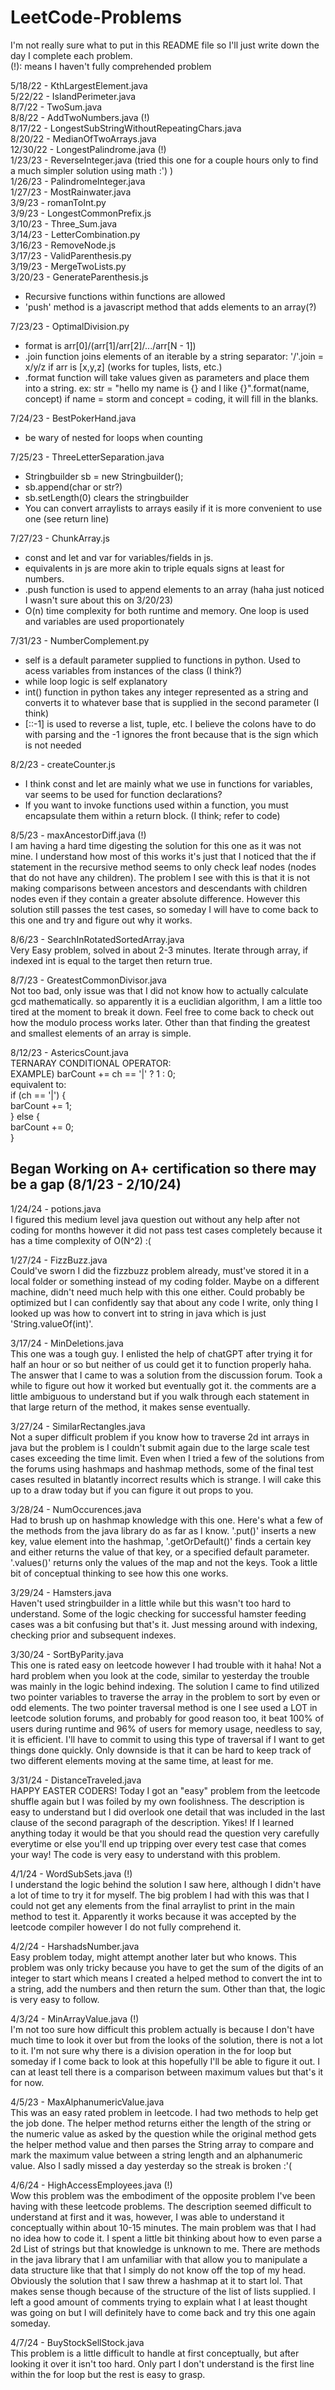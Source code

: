 # LeetCode-Problems
I'm not really sure what to put in this README file so I'll just write down the day I complete each problem. <br />
(!): means I haven't fully comprehended problem

5/18/22 - KthLargestElement.java <br />
5/22/22 - IslandPerimeter.java <br />
8/7/22 - TwoSum.java <br />
8/8/22 - AddTwoNumbers.java (!)<br />
8/17/22 - LongestSubStringWithoutRepeatingChars.java <br />
8/20/22 - MedianOfTwoArrays.java <br />
12/30/22 - LongestPalindrome.java (!)<br />
1/23/23 - ReverseInteger.java (tried this one for a couple hours only to find a much simpler solution using math :') )<br />
1/26/23 - PalindromeInteger.java <br />
1/27/23 - MostRainwater.java <br />
3/9/23 - romanToInt.py <br />
3/9/23 - LongestCommonPrefix.js <br />
3/10/23 - Three_Sum.java <br />
3/14/23 - LetterCombination.py <br />
3/16/23 - RemoveNode.js <br />
3/17/23 - ValidParenthesis.py <br />
3/19/23 - MergeTwoLists.py <br />
3/20/23 - GenerateParenthesis.js <br />
  - Recursive functions within functions are allowed <br />
  - 'push' method is a javascript method that adds elements to an array(?) <br />
  
7/23/23 - OptimalDivision.py <br />
  - format is arr[0]/(arr[1]/arr[2]/.../arr[N - 1]) <br />
  - .join function joins elements of an iterable by a string separator: '/'.join = x/y/z if arr is [x,y,z] (works for tuples, lists, etc.)
  - .format function will take values given as parameters and place them into a string.
    ex: str = "hello my name is {} and I like {}".format(name, concept) if name = storm and concept = coding, it will fill in the blanks. <br />

7/24/23 - BestPokerHand.java <br />
  - be wary of nested for loops when counting <br />

7/25/23 - ThreeLetterSeparation.java <br />
 - Stringbuilder sb = new Stringbuilder(); <br />
 - sb.append(char or str?)
 - sb.setLength(0) clears the stringbuilder <br />
 - You can convert arraylists to arrays easily if it is more convenient to use one (see return line) <br />

7/27/23 - ChunkArray.js 
 - const and let and var for variables/fields in js. <br />
 - equivalents in js are more akin to triple equals signs at least for numbers. <br />
 - .push function is used to append elements to an array (haha just noticed I wasn't sure about this on 3/20/23) <br />
 - O(n) time complexity for both runtime and memory. One loop is used and variables are used proportionately <br />

7/31/23 - NumberComplement.py
 - self is a default parameter supplied to functions in python. Used to acess variables from instances of the class (I think?) <br />
 - while loop logic is self explanatory <br />
 - int() function in python takes any integer represented as a string and converts it to whatever base that is supplied in the second parameter (I think) <br />
 - [::-1] is used to reverse a list, tuple, etc. I believe the colons have to do with parsing and the -1 ignores the front because that is the sign which is not needed <br />

8/2/23 - createCounter.js
 - I think const and let are mainly what we use in functions for variables, var seems to be used for function declarations? <br />
 - If you want to invoke functions used within a function, you must encapsulate them within a return block. (I think; refer to code) <br />

8/5/23 - maxAncestorDiff.java (!)<br />
I am having a hard time digesting the solution for this one as it was not mine. I understand how most of this works it's just that I noticed that the if statement in the recursive method seems to only check leaf nodes (nodes that do not have any children). The problem I see with this is that it is not making comparisons between ancestors and descendants with children nodes even if they contain a greater absolute difference. However this solution still passes the test cases, so someday I will have to come back to this one and try and figure out why it works. <br />

8/6/23 - SearchInRotatedSortedArray.java <br />
Very Easy problem, solved in about 2-3 minutes. Iterate through array, if indexed int is equal to the target then return true. <br />

8/7/23 - GreatestCommonDivisor.java <br />
Not too bad, only issue was that I did not know how to actually calculate gcd mathematically. so apparently it is a euclidian algorithm, I am a little too tired at the moment to break it down. Feel free to come back to check out how the modulo process works later. Other than that finding the greatest and smallest elements of an array is simple. <br />

8/12/23 - AstericsCount.java <br />
TERNARAY CONDITIONAL OPERATOR: <br />
EXAMPLE) barCount += ch == '|' ? 1 : 0; <br />
equivalent to: <br />
if (ch == '|') { <br />
    barCount += 1; <br />
} else { <br />
    barCount += 0; <br />
} <br />


## Began Working on A+ certification so there may be a gap (8/1/23 - 2/10/24) <br />

1/24/24 - potions.java <br />
I figured this medium level java question out without any help after not coding for months however it did not pass test cases completely because it has a time complexity of O(N^2) :( <br />

1/27/24 - FizzBuzz.java <br />
Could've sworn I did the fizzbuzz problem already, must've stored it in a local folder or something instead of my coding folder. Maybe on a different machine, didn't need much help with this one either. Could probably be optimized but I can confidently say that about any code I write, only thing I looked up was how to convert int to string in java which is just 'String.valueOf(int)'. <br />

3/17/24 - MinDeletions.java <br />
This one was a tough guy. I enlisted the help of chatGPT after trying it for half an hour or so but neither of us could get it to function properly haha. The answer that I came to was a solution from the discussion forum. Took a while to figure out how it worked but eventually got it. the comments are a little ambiguous to understand but if you walk through each statement in that large return of the method, it makes sense eventually. <br />

3/27/24 - SimilarRectangles.java <br />
Not a super difficult problem if you know how to traverse 2d int arrays in java but the problem is I couldn't submit again due to the large scale test cases exceeding the time limit. Even when I tried a few of the solutions from the forums using hashmaps and hashmap methods, some of the final test cases resulted in blatantly incorrect results which is strange. I will cake this up to a draw today but if you can figure it out props to you. <br />

3/28/24 - NumOccurences.java <br />
Had to brush up on hashmap knowledge with this one. Here's what a few of the methods from the java library do as far as I know. '.put()' inserts a new key, value element into the hashmap, '.getOrDefault()' finds a certain key and either returns the value of that key, or a specified default parameter. '.values()' returns only the values of the map and not the keys. Took a little bit of conceptual thinking to see how this one works. <br />

3/29/24 - Hamsters.java <br />
Haven't used stringbuilder in a little while but this wasn't too hard to understand. Some of the logic checking for successful hamster feeding cases was a bit confusing but that's it. Just messing around with indexing, checking prior and subsequent indexes. <br />

3/30/24 - SortByParity.java <br />
This one is rated easy on leetcode however I had trouble with it haha! Not a hard problem when you look at the code, similar to yesterday the trouble was mainly in the logic behind indexing. The solution I came to find utilized two pointer variables to traverse the array in the problem to sort by even or odd elements. The two pointer traversal method is one I see used a LOT in leetcode solution forums, and probably for good reason too, it beat 100% of users during runtime and 96% of users for memory usage, needless to say, it is efficient. I'll have to commit to using this type of traversal if I want to get things done quickly. Only downside is that it can be hard to keep track of two different elements moving at the same time, at least for me. <br />

3/31/24 - DistanceTraveled.java <br />
HAPPY EASTER CODERS! Today I got an "easy" problem from the leetcode shuffle again but I was foiled by my own foolishness. The description is easy to understand but I did overlook one detail that was included in the last clause of the second paragraph of the description. Yikes! If I learned anything today it would be that you should read the question very carefully everytime or else you'll end up tripping over every test case that comes your way! The code is very easy to understand with this problem. <br />

4/1/24 - WordSubSets.java (!)<br />
I understand the logic behind the solution I saw here, although I didn't have a lot of time to try it for myself. The big problem I had with this was that I could not get any elements from the final arraylist to print in the main method to test it. Apparently it works because it was accepted by the leetcode compiler however I do not fully comprehend it. <br />

4/2/24 - HarshadsNumber.java <br />
Easy problem today, might attempt another later but who knows. This problem was only tricky because you have to get the sum of the digits of an integer to start which means I created a helped method to convert the int to a string, add the numbers and then return the sum. Other than that, the logic is very easy to follow. <br />


4/3/24 - MinArrayValue.java (!) <br />
I'm not too sure how difficult this problem actually is because I don't have much time to look it over but from the looks of the solution, there is not a lot to it. I'm not sure why there is a division operation in the for loop but someday if I come back to look at this hopefully I'll be able to figure it out. I can at least tell there is a comparison between maximum values but that's it for now. <br />

4/5/23 - MaxAlphanumericValue.java <br />
This was an easy rated problem in leetcode. I had two methods to help get the job done. The helper method returns either the length of the string or the numeric value as asked by the question while the original method gets the helper method value and then parses the String array to compare and mark the maximum value between a string length and an alphanumeric value. Also I sadly missed a day yesterday so the streak is broken :'( <br />

4/6/24 - HighAccessEmployees.java (!)<br />
Wow this problem was the embodiment of the opposite problem I've been having with these leetcode problems. The description seemed difficult to understand at first and it was, however, I was able to understand it conceptually within about 10-15 minutes. The main problem was that I had no idea how to code it. I spent a little bit thinking about how to even parse a 2d List of strings but that knowledge is unknown to me. There are methods in the java library that I am unfamiliar with that allow you to manipulate a data structure like that that I simply do not know off the top of my head. Obviously the solution that I saw threw a hashmap at it to start lol. That makes sense though because of the structure of the list of lists supplied. I left a good amount of comments trying to explain what I at least thought was going on but I will definitely have to come back and try this one again someday. <br />

4/7/24 - BuyStockSellStock.java <br />
This problem is a little difficult to handle at first conceptually, but after looking it over it isn't too hard. Only part I don't understand is the first line within the for loop but the rest is easy to grasp. <br />
